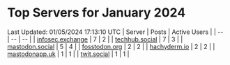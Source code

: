 # Top Servers for January 2024
Last Updated: 01/05/2024 17:13:10 UTC
| Server | Posts | Active Users |
| -- | -- | -- |
| [infosec.exchange](https://infosec.exchange/tags/PowerShell) | 7 | 2 |
| [techhub.social](https://techhub.social/tags/PowerShell) | 7 | 3 |
| [mastodon.social](https://mastodon.social/tags/PowerShell) | 5 | 4 |
| [fosstodon.org](https://fosstodon.org/tags/PowerShell) | 2 | 2 |
| [hachyderm.io](https://hachyderm.io/tags/PowerShell) | 2 | 2 |
| [mastodonapp.uk](https://mastodonapp.uk/tags/PowerShell) | 1 | 1 |
| [twit.social](https://twit.social/tags/PowerShell) | 1 | 1 |
